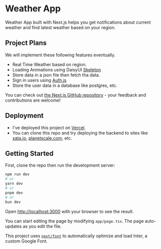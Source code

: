 # Weather App

Weather App built with Next.js helps you get notifications about current weather and find latest weather based on your region.

## Project Plans

We will implement these following features eventually.

- Real Time Weather based on region.
- Loading Animations using DaisyUI [Skeleton](https://daisyui.com/components/skeleton/)
- Store data in a json file then fetch tha data.
- Sign in users using [Auth.js](https://authjs.dev/)
- Store the user data in a database like postgres, etc.

You can check out [the Next.js GitHub repository](https://github.com/vercel/next.js/) - your feedback and contributions are welcome!

## Deployment

- I've deployed this project on [Vercel](https://next-weather-app.vercel.app/).
- You can clone this repo and try deploying the backend to sites like [xata.io](https://xata.io/), [planetscale.com](https://planetscale.com/), etc.

## Getting Started

First, clone the repo then run the development server:

```bash
npm run dev
# or
yarn dev
# or
pnpm dev
# or
bun dev
```

Open [http://localhost:3000](http://localhost:3000) with your browser to see the result.

You can start editing the page by modifying `app/page.tsx`. The page auto-updates as you edit the file.

This project uses [`next/font`](https://nextjs.org/docs/basic-features/font-optimization) to automatically optimize and load Inter, a custom Google Font.
